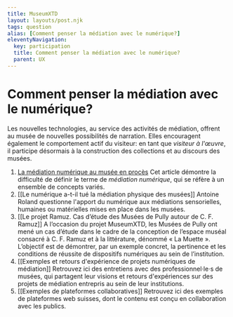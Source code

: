 ```yaml
---
title: MuseumXTD
layout: layouts/post.njk
tags: question
alias: [Comment penser la médiation avec le numérique?]
eleventyNavigation:
  key: participation
  title: Comment penser la médiation avec le numérique?
  parent: UX
---
```

# **Comment penser la médiation avec le numérique**?
Les nouvelles technologies, au service des activités de médiation, offrent au musée de nouvelles possibilités de narration. Elles encouragent également le comportement actif du visiteur: en tant que *visiteur à l'œuvre*, il participe désormais à la construction des collections et au discours des musées. 

1. [La médiation numérique au musée en procès](https://doi.org/10.4000/rfsic.5592)
   Cet article démontre la difficulté de définir le terme de *médiation numérique*, qui se réfère à un ensemble de concepts variés.
2. [[Le numérique a-t-il tué la médiation physique des musées]]
   Antoine Roland questionne l'apport du numérique aux médiations sensorielles, humaines ou matérielles mises en place dans les musées.
3. [[Le projet Ramuz. Cas d’étude des Musées de Pully autour de C. F. Ramuz]]
   A l’occasion du projet MuseumXTD, les Musées de Pully ont mené un cas d’étude dans le cadre de la conception de l’espace muséal consacré à C. F. Ramuz et à la littérature, dénommé « La Muette ». L’objectif est de démontrer, par un exemple concret, la pertinence et les conditions de réussite de dispositifs numériques au sein de l’institution. 
5. [[Exemples et retours d'expérience de projets numériques de médiation]] 
   Retrouvez ici des entretiens avec des professionnel·le·s de musées, qui partagent leur visions et retours d'expériences sur des projets de médiation entrepris au sein de leur institutions.  
6. [[Exemples de plateformes collaboratives]]
   Retrouvez ici des exemples de plateformes web suisses, dont le contenu est conçu en collaboration avec les publics. 

